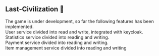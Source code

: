 ## Last-Civilization 👋

The game is under development, so far the following features has been implemented. <br> 
User service divided into read and write, integrated with keycloak. <br> 
Statistics service divided into reading and writing. <br>
Payment service divided into reading and writing. <br>
Item management service divided into reading and writing
